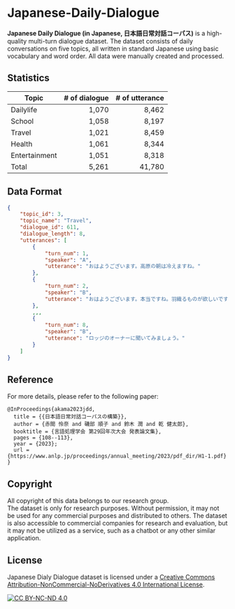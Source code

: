 # Japanese-Daily-Dialogue

**Japanese Daily Dialogue (in Japanese, 日本語日常対話コーパス)** is a high-quality multi-turn dialogue dataset.
The dataset consists of daily conversations on five topics, all written in standard Japanese using basic vocabulary and word order. All data were manually created and processed.



## Statistics

| Topic | # of dialogue | # of utterance |
| --- | ---: | ---: |
| Dailylife | 1,070 | 8,462 |
| School | 1,058 | 8,197 |
| Travel | 1,021 | 8,459 |
| Health | 1,061 | 8,344 |
| Entertainment | 1,051 | 8,318 |
| Total | 5,261 | 41,780 |



## Data Format


```json
{
    "topic_id": 3,
    "topic_name": "Travel",
    "dialogue_id": 611,
    "dialogue_length": 8,
    "utterances": [
        {
            "turn_num": 1,
            "speaker": "A",
            "utterance": "おはようございます。高原の朝は冷えますね。"
        },
        {
            "turn_num": 2,
            "speaker": "B",
            "utterance": "おはようございます。本当ですね。羽織るものが欲しいです。"
        },
        ,,,
        {
            "turn_num": 8,
            "speaker": "B",
            "utterance": "ロッジのオーナーに聞いてみましょう。"
        }
    ]
}   
```


## Reference
For more details, please refer to the following paper:
```
@InProceedings{akama2023jdd,
  title = {{日本語日常対話コーパスの構築}},
  author = {赤間 怜奈 and 磯部 順子 and 鈴木 潤 and 乾 健太郎},
  booktitle = {言語処理学会 第29回年次大会 発表論文集},
  pages = {108--113},
  year = {2023};
  url = {https://www.anlp.jp/proceedings/annual_meeting/2023/pdf_dir/H1-1.pdf}
}
```

## Copyright
All copyright of this data belongs to our research group.  
The dataset is only for research purposes. Without permission, it may not be used for any commercial purposes and distributed to others.
The dataset is also accessible to commercial companies for research and evaluation, but it may not be utilized as a service, such as a chatbot or any other similar application.

## License

Japanese Dialy Dialogue dataset is licensed under a
[Creative Commons Attribution-NonCommercial-NoDerivatives 4.0 International License][cc-by-nc-nd].

[![CC BY-NC-ND 4.0][cc-by-nc-nd-image]][cc-by-nc-nd]

[cc-by-nc-nd]: http://creativecommons.org/licenses/by-nc-nd/4.0/
[cc-by-nc-nd-image]: https://licensebuttons.net/l/by-nc-nd/4.0/88x31.png
[cc-by-nc-nd-shield]: https://img.shields.io/badge/License-CC%20BY--NC--ND%204.0-lightgrey.svg
